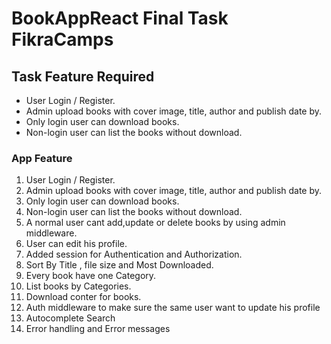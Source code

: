 # BookAppReact Final Task FikraCamps
## Task Feature Required

* User Login / Register.
* Admin upload books with cover image, title, author and publish date by.
* Only login user can download books.<br>
* Non-login user can list the books without download.
### App Feature <br>
1. User Login / Register.<br>
2. Admin upload books with cover image, title, author and publish date by.<br>
3. Only login user can download books.<br>
4. Non-login user can list the books without download.<br>
5. A normal user cant add,update or delete books by using admin middleware.<br>
6. User can edit his profile.<br> 
7. Added session for Authentication and Authorization.<br>
8. Sort By Title , file size and  Most Downloaded.<br>
9. Every book have one Category.<br>
10. List books by Categories.<br>
11. Download conter for books. 
12. Auth middleware to make sure the same user want to update his profile 
13. Autocomplete Search
14. Error handling and  Error messages
